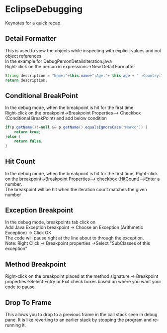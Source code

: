 # EclipseDebugging
Keynotes for a quick recap.
## Detail Formatter
This is used to view the objects while inspecting with explicit values and not object references.  
In the example for DebugPersonDetailsIteration.java  
Right-click on the person in expressions->New Detail Formatter  
```java
String description = "Name:"+this.name+";Age:"+ this.age + " ;Country:" + this.country;
return description;
```

## Conditional BreakPoint
In the debug mode, when the breakpoint is hit for the first time  
Right-click on the breakpoint->Breakpoint Properties--> Checkbox (Conditional BreakPoint) and add below condition
```java
if(p.getName()!=null && p.getName().equalsIgnoreCase("Marco")) {
	return true;
}else {
	return false;
}
```
## Hit Count
In the debug mode, when the breakpoint is hit for the first time, Right-click on the breakpoint->Breakpoint Properties--> checkbox (HitCount)-->Enter a number.  
The breakpoint will be hit when the iteration count matches the given number

## Exception Breakpoint
In the debug mode, breakpoints tab click on   
Add Java Exception breakpoint -> Choose an Exception (Arithmetic Exception) -> Click OK  
The code will pause right at the line about to through the exception.  
Note: Right Click -> Breakpoint properties ->Select "SubClasses of this exception"

## Method Breakpoint
Right-click on the breakpoint placed at the method signature -> Breakpoint properties->Select Entry or Exit check boxes based on where you want your code to pause.

## Drop To Frame
This allows you to drop to a previous frame in the call stack seen in debug pane. It is like reverting to an earlier stack by stopping the program and re-running it.


